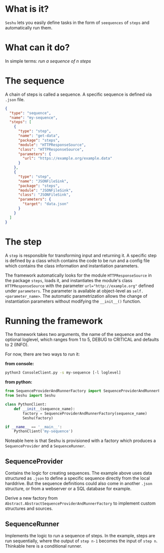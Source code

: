 # What is it?

`Seshu` lets you easily define tasks in the form of `seequences` of `steps` and automatically run them.


# What can it do?

In simple terms: *run a sequence of n steps*


# The sequence

A chain of steps is called a sequence. A specific sequence is defined via `.json` file.

``` json
{
  "type": "sequence",
  "name": "my-sequence",
  "steps": [
    {
      "type": "step",
      "name": "get-data",
      "package": "steps",
      "module": "HTTPResponseSource",
      "class": "HTTPResponseSource",
      "parameters": {
        "url": "https://example.org/example.data"
      }
    },
    {
      "type": "step",
      "name": "JSONFileSink",
      "package": "steps",
      "module": "JSONFileSink",
      "class": "JSONFileSink",
      "parameters": {
        "target": "data.json"
      }
    }
  ]
}
```


# The step

A `step` is responsible for transforming input and returning it. A specific step is defined by a class which contains the code to be run and a config file which contains the class information and instantiation parameters.

The framework automatically looks for the module `HTTPResponseSource` in the package `steps`, loads it, and instantiates the module's class `HTTPResponseSource` with the parameter `url="http://example.org"` defined under `parameters`. The parameter is available at object-level as `self.<parameter_name>`. The automatic parametrization allows the change of instantiation parameters without modifying the `__init__()` function.


# Running the framework

The framework takes two arguments, the name of the sequence and the optional loglevel, which ranges from 1 to 5, DEBUG to CRITICAL and defaults to 2 (INFO).

For now, there are two ways to run it:

**from console:**
``` bash
python3 ConsoleClient.py -s my-sequence [-l loglevel]
```

**from python:**
``` python
from SequenceProviderAndRunnerFactory import SequenceProviderAndRunnerFactory
from Seshu import Seshu

class PythonClient:
    def __init__(sequence_name):
        factory = SequenceProviderAndRunnerFactory(sequence_name)
        Seshu(factory)

if __name__ == '__main__':
    PythonClient('my-sequence')
```

Noteable here is that Seshu is provisioned with a factory which produces a `SequenceProvider` and a `SequenceRunner`.

## SequenceProvider
Contains the logic for creating sequences. The example above uses data structured as `.json` to define a specific sequence directly from the local harddrive. But the sequence definitions could also come in another `.json` structure, or from a webserver or a SQL database for example.

Derive a new factory from `Abstract.AbstractSequenceProviderAndRunnerFactory` to implement custom structures and sources.

## SequenceRunner
Implements the logic to run a sequence of steps. In the example, steps are run sequentially, where the output of `step n-1` becomes the input of `step n`. Thinkable here is a conditional runner.
